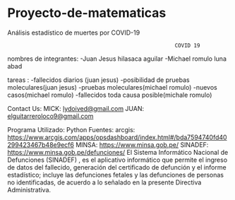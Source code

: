 # Proyecto-de-matematicas
Análisis estadístico de muertes por COVID-19

                                                         COVID 19

nombres de integrantes:
-Juan Jesus hilasaca aguilar
-Michael romulo luna abad

tareas : 
-fallecidos diarios (juan jesus)
-posibilidad de pruebas moleculares(juan jesus)
-pruebas moleculares(michael romulo)
-nuevos casos(michael romulo)
-fallecidos toda causa posible(michale romulo)

Contact Us:
MICK: lydoived@gmail.com
JUAN: elguitarreroloco9@gmail.com

Programa Utilizado: Python
Fuentes:
arcgis:
https://www.arcgis.com/apps/opsdashboard/index.html#/bda7594740fd40299423467b48e9ecf6
MINSA:
https://www.minsa.gob.pe/
SINADEF:
https://www.minsa.gob.pe/defunciones/
El Sistema Informático Nacional de Defunciones (SINADEF) , es el aplicativo informático que permite el ingreso de datos del fallecido, generación del certificado de defunción y el informe estadístico; incluye las defunciones fetales y las defunciones de personas no identificadas, de acuerdo a lo señalado en la presente Directiva Administrativa.

